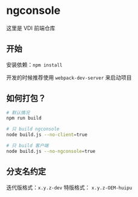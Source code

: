 # ngconsole

这里是 VDI 前端仓库

## 开始
安装依赖：`npm install`

开发的时候推荐使用 `webpack-dev-server` 来启动项目

## 如何打包？
```bash
# 默认情况
npm run build

# 只 build ngconsole
node build.js --no-client=true

# 只 build 客户端
node build.js --no-ngconsole=true
```

## 分支名约定
迭代版格式：`x.y.z-dev`
特版格式： `x.y.z-OEM-huipu`